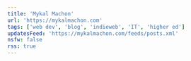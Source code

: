 ```yaml
---
title: 'Mykal Machon'
url: 'https://mykalmachon.com'
tags: ['web dev', 'blog', 'indieweb', 'IT', 'higher ed']
updatesFeed: 'https://mykalmachon.com/feeds/posts.xml'
nsfw: false
rss: true
---
```

